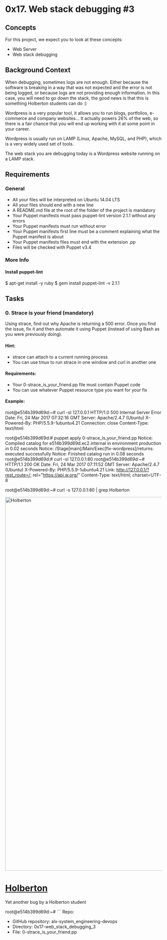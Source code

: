 # 0x17. Web stack debugging #3

## Concepts

For this project, we expect you to look at these concepts:

- Web Server
- Web stack debugging

## Background Context

When debugging, sometimes logs are not enough. Either because the software is breaking in a way that was not expected and the error is not being logged, or because logs are not providing enough information. In this case, you will need to go down the stack, the good news is that this is something Holberton students can do :)

Wordpress is a very popular tool, it allows you to run blogs, portfolios, e-commerce and company websites… It actually powers 26% of the web, so there is a fair chance that you will end up working with it at some point in your career.

Wordpress is usually run on LAMP (Linux, Apache, MySQL, and PHP), which is a very widely used set of tools.

The web stack you are debugging today is a Wordpress website running on a LAMP stack.

## Requirements

### General

- All your files will be interpreted on Ubuntu 14.04 LTS
- All your files should end with a new line
- A README.md file at the root of the folder of the project is mandatory
- Your Puppet manifests must pass puppet-lint version 2.1.1 without any errors
- Your Puppet manifests must run without error
- Your Puppet manifests first line must be a comment explaining what the Puppet manifest is about
- Your Puppet manifests files must end with the extension .pp
- Files will be checked with Puppet v3.4

### More Info

#### Install puppet-lint

\$ apt-get install -y ruby
\$ gem install puppet-lint -v 2.1.1

## Tasks

### 0. Strace is your friend (mandatory)

Using strace, find out why Apache is returning a 500 error. Once you find the issue, fix it and then automate it using Puppet (instead of using Bash as you were previously doing).

#### Hint:

- strace can attach to a current running process
- You can use tmux to run strace in one window and curl in another one

#### Requirements:

- Your 0-strace_is_your_friend.pp file must contain Puppet code
- You can use whatever Puppet resource type you want for your fix

#### Example:

root@e514b399d69d:~# curl -sI 127.0.0.1
HTTP/1.0 500 Internal Server Error
Date: Fri, 24 Mar 2017 07:32:16 GMT
Server: Apache/2.4.7 (Ubuntu)
X-Powered-By: PHP/5.5.9-1ubuntu4.21
Connection: close
Content-Type: text/html

root@e514b399d69d:# puppet apply 0-strace_is_your_friend.pp
Notice: Compiled catalog for e514b399d69d.ec2.internal in environment production in 0.02 seconds
Notice: /Stage[main]/Main/Exec[fix-wordpress]/returns: executed successfully
Notice: Finished catalog run in 0.08 seconds
root@e514b399d69d:# curl -sI 127.0.0.1:80
root@e514b399d69d:~#
HTTP/1.1 200 OK
Date: Fri, 24 Mar 2017 07:11:52 GMT
Server: Apache/2.4.7 (Ubuntu)
X-Powered-By: PHP/5.5.9-1ubuntu4.21
Link: http://127.0.0.1/?rest_route=/; rel="https://api.w.org/"
Content-Type: text/html; charset=UTF-8

root@e514b399d69d:~# curl -s 127.0.0.1:80 | grep Holberton
<title>Holberton &#8211; Just another WordPress site</title>
<link rel="alternate" type="application/rss+xml" title="Holberton &raquo; Feed" href="http://127.0.0.1/?feed=rss2" />
<link rel="alternate" type="application/rss+xml" title="Holberton &raquo; Comments Feed" href="http://127.0.0.1/?feed=comments-rss2" />
        <div id="wp-custom-header" class="wp-custom-header"><img src="http://127.0.0.1/wp-content/themes/twentyseventeen/assets/images/header.jpg" width="2000" height="1200" alt="Holberton" /></div>  </div>
                            <h1 class="site-title"><a href="http://127.0.0.1/" rel="home">Holberton</a></h1>
        <p>Yet another bug by a Holberton student</p>
root@e514b399d69d:~#
```
Repo:

-    GitHub repository: alx-system_engineering-devops
-    Directory: 0x17-web_stack_debugging_3
-    File: 0-strace_is_your_friend.pp
